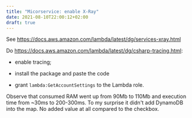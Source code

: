 ```yaml
---
title: "Micorservice: enable X-Ray"
date: 2021-08-10T22:00:12+02:00
draft: true
---
```


See <https://docs.aws.amazon.com/lambda/latest/dg/services-xray.html>

Do <https://docs.aws.amazon.com/lambda/latest/dg/csharp-tracing.html>:

- enable tracing;

- install the package and paste the code

- grant `lambda:GetAccountSettings` to the Lambda role.

Observe that consumed RAM went up from 90Mb to 110Mb and execution time from ~30ms to 200-300ms. To my surprise it didn't add DynamoDB into the map. No added value at all compared to the checkbox.
